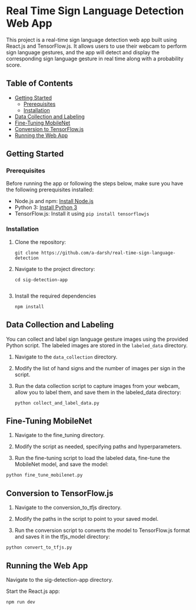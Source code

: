 # Real Time Sign Language Detection Web App

This project is a real-time sign language detection web app built using React.js and TensorFlow.js. It allows users to use their webcam to perform sign language gestures, and the app will detect and display the corresponding sign language gesture in real time along with a probability score.

## Table of Contents

- [Getting Started](#getting-started)
  - [Prerequisites](#prerequisites)
  - [Installation](#installation)
- [Data Collection and Labeling](#data-collection-and-labeling)
- [Fine-Tuning MobileNet](#fine-tuning-mobilenet)
- [Conversion to TensorFlow.js](#conversion-to-tensorflowjs)
- [Running the Web App](#running-the-web-app)

## Getting Started

### Prerequisites

Before running the app or following the steps below, make sure you have the following prerequisites installed:

- Node.js and npm: [Install Node.js](https://nodejs.org/)
- Python 3: [Install Python 3](https://www.python.org/downloads/)
- TensorFlow.js: Install it using `pip install tensorflowjs`

### Installation

1. Clone the repository:

   ```shell
   git clone https://github.com/a-darsh/real-time-sign-language-detection
   
2. Navigate to the project directory:
   
    ```shell
    cd sig-detection-app
  
3. Install the required dependencies
   
    ```shell
    npm install

## Data Collection and Labeling

You can collect and label sign language gesture images using the provided Python script. The labeled images are stored in the `labeled_data` directory.

1. Navigate to the `data_collection` directory.
2. Modify the list of hand signs and the number of images per sign in the script.
3. Run the data collection script to capture images from your webcam, allow you to label them, and save them in the labeled_data directory:

    ```shell
    python collect_and_label_data.py
    ```

## Fine-Tuning MobileNet

1. Navigate to the fine_tuning directory.

2. Modify the script as needed, specifying paths and hyperparameters.

3. Run the fine-tuning script to load the labeled data, fine-tune the MobileNet model, and save the model:

  ```shell
  python fine_tune_mobilenet.py
  ```

## Conversion to TensorFlow.js

1. Navigate to the conversion_to_tfjs directory.

2. Modify the paths in the script to point to your saved model.

3. Run the conversion script to converts the model to TensorFlow.js format and saves it in the tfjs_model directory:
  ```shell
  python convert_to_tfjs.py
  ```

## Running the Web App

Navigate to the sig-detection-app directory.

Start the React.js app:
  ```shell
  npm run dev
  ```


